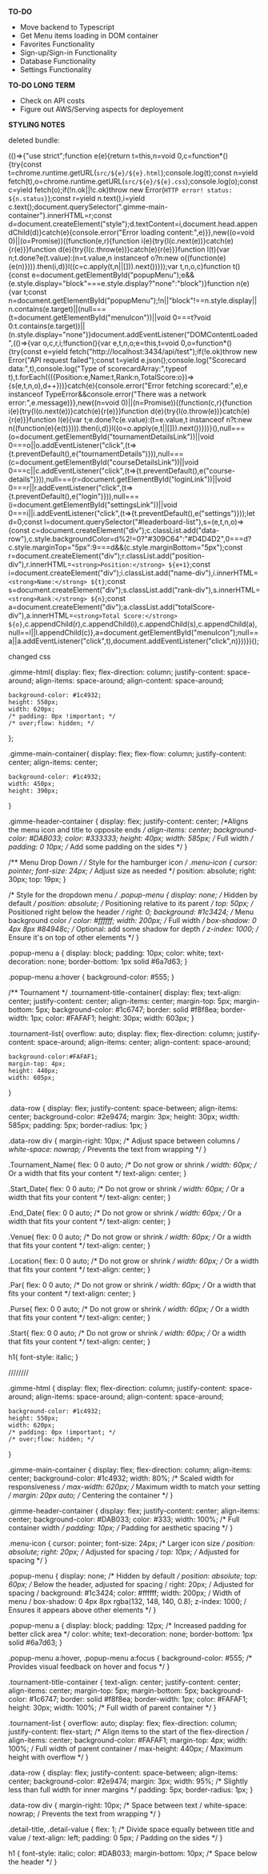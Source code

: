 __TO-DO__
- Move backend to Typescript
- Get Menu items loading in DOM container
- Favorites Functionality
- Sign-up/Sign-in Functionality
- Database Functionality
- Settings Functionality


__TO-DO LONG TERM__
- Check on API costs
- Figure out AWS/Serving aspects for deployement

__STYLING NOTES__



deleted bundle:

(()=>{"use strict";function e(e){return t=this,n=void 0,c=function*(){try{const t=chrome.runtime.getURL(`src/${e}/${e}.html`);console.log(t);const n=yield fetch(t),o=chrome.runtime.getURL(`src/${e}/${e}.css`);console.log(o);const c=yield fetch(o);if(!n.ok||!c.ok)throw new Error(`HTTP error! status: ${n.status}`);const r=yield n.text(),i=yield c.text();document.querySelector(".gimme-main-container").innerHTML=r;const d=document.createElement("style");d.textContent=i,document.head.appendChild(d)}catch(e){console.error("Error loading content:",e)}},new((o=void 0)||(o=Promise))((function(e,r){function i(e){try{l(c.next(e))}catch(e){r(e)}}function d(e){try{l(c.throw(e))}catch(e){r(e)}}function l(t){var n;t.done?e(t.value):(n=t.value,n instanceof o?n:new o((function(e){e(n)}))).then(i,d)}l((c=c.apply(t,n||[])).next())}));var t,n,o,c}function t(){const e=document.getElementById("popupMenu");e&&(e.style.display="block"===e.style.display?"none":"block")}function n(e){var t;const n=document.getElementById("popupMenu");!n||"block"!==n.style.display||n.contains(e.target)||(null===(t=document.getElementById("menuIcon"))||void 0===t?void 0:t.contains(e.target))||(n.style.display="none")}document.addEventListener("DOMContentLoaded",(()=>{var o,c,r,i;!function(){var e,t,n,o;e=this,t=void 0,o=function*(){try{const e=yield fetch("http://localhost:3434/api/test");if(!e.ok)throw new Error("API request failed");const t=yield e.json();console.log("Scorecard data:",t),console.log("Type of scorecardArray:",typeof t),t.forEach((({Position:e,Name:t,Rank:n,TotalScore:o})=>{s(e,t,n,o),d++}))}catch(e){console.error("Error fetching scorecard:",e),e instanceof TypeError&&console.error("There was a network error:",e.message)}},new((n=void 0)||(n=Promise))((function(c,r){function i(e){try{l(o.next(e))}catch(e){r(e)}}function d(e){try{l(o.throw(e))}catch(e){r(e)}}function l(e){var t;e.done?c(e.value):(t=e.value,t instanceof n?t:new n((function(e){e(t)}))).then(i,d)}l((o=o.apply(e,t||[])).next())}))}(),null===(o=document.getElementById("tournamentDetailsLink"))||void 0===o||o.addEventListener("click",(t=>{t.preventDefault(),e("tournamentDetails")})),null===(c=document.getElementById("courseDetailsLink"))||void 0===c||c.addEventListener("click",(t=>{t.preventDefault(),e("course-details")})),null===(r=document.getElementById("loginLink"))||void 0===r||r.addEventListener("click",(t=>{t.preventDefault(),e("login")})),null===(i=document.getElementById("settingsLink"))||void 0===i||i.addEventListener("click",(t=>{t.preventDefault(),e("settings")}));let d=0;const l=document.querySelector("#leaderboard-list"),s=(e,t,n,o)=>{const c=document.createElement("div");c.classList.add("data-row"),c.style.backgroundColor=d%2!=0?"#309C64":"#D4D4D2",0===d?c.style.marginTop="5px":9===d&&(c.style.marginBottom="5px");const r=document.createElement("div");r.classList.add("position-div"),r.innerHTML=`<strong>Position:</strong> ${e+1}`;const i=document.createElement("div");i.classList.add("name-div"),i.innerHTML=`<strong>Name:</strong> ${t}`;const s=document.createElement("div");s.classList.add("rank-div"),s.innerHTML=`<strong>Rank:</strong> ${n}`;const a=document.createElement("div");a.classList.add("totalScore-div"),a.innerHTML=`<strong>Total Score:</strong> ${o}`,c.appendChild(r),c.appendChild(i),c.appendChild(s),c.appendChild(a),null==l||l.appendChild(c)},a=document.getElementById("menuIcon");null==a||a.addEventListener("click",t),document.addEventListener("click",n)}))})();





changed css


.gimme-html{
    display: flex; 
    flex-direction: column;
    justify-content: space-around;
    align-items: space-around;
    align-content: space-around;

    background-color: #1c4932;
    height: 550px;
    width: 620px; 
    /* padding: 0px !important; */
    /* over;flow: hidden; */
};

.gimme-main-container{
    display: flex; 
    flex-flow: column;
    justify-content: center;
    align-items: center;

    background-color: #1c4932;
    width: 450px; 
    height: 390px;
}

.gimme-header-container {
    display: flex;
    justify-content: center;  /*Aligns the menu icon and title to opposite ends */
    align-items: center;
    background-color: #DAB033;
    color: #333333;
    height: 40px;
    width: 585px; /* Full width */
    padding: 0 10px; /* Add some padding on the sides */
}

/** Menu Drop Down */
/* Style for the hamburger icon */
.menu-icon {
    cursor: pointer;
    font-size: 24px; /* Adjust size as needed */
    position: absolute;
    right: 30px;
    top: 19px;
}

/* Style for the dropdown menu */
.popup-menu {
    display: none; /* Hidden by default */
    position: absolute; /* Positioning relative to its parent */
    top: 50px; /* Positioned right below the header */
    right: 0;
    background: #1c3424; /* Menu background color */
    color: #ffffff;
    width: 200px; /* Full width */
    box-shadow: 0 4px 8px #84948c; /* Optional: add some shadow for depth */
    z-index: 1000; /* Ensure it's on top of other elements */
}

.popup-menu a {
    display: block;
    padding: 10px; 
    color: white;
    text-decoration: none;
    border-bottom: 1px solid #6a7d63;
}

.popup-menu a:hover {
    background-color: #555;
}

/** Tournament */
.tournament-title-container{
    display: flex;
    text-align: center;
    justify-content: center;
    align-items: center;
    margin-top: 5px;
    margin-bottom: 5px; 
    background-color:  #1c6747;
    border: solid #f8f8ea;
    border-width: 1px;
    color: #FAFAF1;
    height: 30px;
    width: 603px;
}

.tournament-list{
    overflow: auto; 
    display: flex; 
    flex-direction: column;
    justify-content: space-around;
    align-items: center;
    align-content: space-around;

    background-color:#FAFAF1;
    margin-top: 4px;
    height: 440px;
    width: 605px;  
}

.data-row {
    display: flex;
    justify-content: space-between;
    align-items: center;
    background-color: #2e9474;
    margin: 3px;
    height: 30px;
    width: 585px;
    padding: 5px;
    border-radius: 1px;
}

.data-row div {
    margin-right: 10px; /* Adjust space between columns */
    white-space: nowrap; /* Prevents the text from wrapping */
}

.Tournament_Name{
    flex: 0 0 auto; /* Do not grow or shrink */
    width: 60px; /* Or a width that fits your content */
    text-align: center;
}

.Start_Date{
    flex: 0 0 auto; /* Do not grow or shrink */
    width: 60px; /* Or a width that fits your content */
    text-align: center;
}

.End_Date{
    flex: 0 0 auto; /* Do not grow or shrink */
    width: 60px; /* Or a width that fits your content */
    text-align: center;
}

.Venue{
    flex: 0 0 auto; /* Do not grow or shrink */
    width: 60px; /* Or a width that fits your content */
    text-align: center;
}

.Location{
    flex: 0 0 auto; /* Do not grow or shrink */
    width: 60px; /* Or a width that fits your content */
    text-align: center;
}

.Par{
    flex: 0 0 auto; /* Do not grow or shrink */
    width: 60px; /* Or a width that fits your content */
    text-align: center;
}

.Purse{
    flex: 0 0 auto; /* Do not grow or shrink */
    width: 60px; /* Or a width that fits your content */
    text-align: center;
}

.Start{
    flex: 0 0 auto; /* Do not grow or shrink */
    width: 60px; /* Or a width that fits your content */
    text-align: center;
}



h1{
    font-style: italic; 
}

////////


.gimme-html {
    display: flex; 
    flex-direction: column;
    justify-content: space-around;
    align-items: space-around;
    align-content: space-around;

    background-color: #1c4932;
    height: 550px;
    width: 620px; 
    /* padding: 0px !important; */
    /* over;flow: hidden; */
}

.gimme-main-container {
display: flex;
flex-direction: column;
align-items: center;
background-color: #1c4932;
width: 80%; /* Scaled width for responsiveness */
max-width: 620px; /* Maximum width to match your setting */
margin: 20px auto; /* Centering the container */
}

.gimme-header-container {
display: flex;
justify-content: center;
align-items: center;
background-color: #DAB033;
color: #333;
width: 100%; /* Full container width */
padding: 10px; /* Padding for aesthetic spacing */
}

.menu-icon {
cursor: pointer;
font-size: 24px; /* Larger icon size */
position: absolute;
right: 20px; /* Adjusted for spacing */
top: 10px; /* Adjusted for spacing */
}

.popup-menu {
display: none; /* Hidden by default */
position: absolute;
top: 60px; /* Below the header, adjusted for spacing /
right: 20px; / Adjusted for spacing /
background: #1c3424;
color: #ffffff;
width: 200px; / Width of menu /
box-shadow: 0 4px 8px rgba(132, 148, 140, 0.8);
z-index: 1000; / Ensures it appears above other elements */
}

.popup-menu a {
display: block;
padding: 12px; /* Increased padding for better click area */
color: white;
text-decoration: none;
border-bottom: 1px solid #6a7d63;
}

.popup-menu a:hover, .popup-menu a:focus {
background-color: #555; /* Provides visual feedback on hover and focus */
}

.tournament-title-container {
text-align: center;
justify-content: center;
align-items: center;
margin-top: 5px;
margin-bottom: 5px;
background-color: #1c6747;
border: solid #f8f8ea;
border-width: 1px;
color: #FAFAF1;
height: 30px;
width: 100%; /* Full width of parent container */
}

.tournament-list {
overflow: auto;
display: flex;
flex-direction: column;
justify-content: flex-start; /* Align items to the start of the flex-direction /
align-items: center;
background-color: #FAFAF1;
margin-top: 4px;
width: 100%; / Full width of parent container /
max-height: 440px; / Maximum height with overflow */
}

.data-row {
display: flex;
justify-content: space-between;
align-items: center;
background-color: #2e9474;
margin: 3px;
width: 95%; /* Slightly less than full width for inner margins */
padding: 5px;
border-radius: 1px;
}

.data-row div {
margin-right: 10px; /* Space between text /
white-space: nowrap; / Prevents the text from wrapping */
}

.detail-title, .detail-value {
flex: 1; /* Divide space equally between title and value /
text-align: left;
padding: 0 5px; / Padding on the sides */
}

h1 {
font-style: italic;
color: #DAB033;
margin-bottom: 10px; /* Space below the header */
}